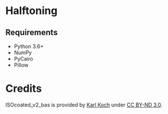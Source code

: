 # Halftoning

## Requirements

- Python 3.6+
- NumPy
- PyCairo
- Pillow

# Credits

ISOcoated_v2_bas is provided by [Karl Koch](https://www.colormanagement.org/) under [CC BY-ND 3.0](https://creativecommons.org/licenses/by-nd/3.0/).
